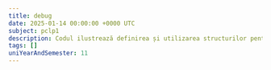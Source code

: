 ```yaml
---
title: debug
date: 2025-01-14 00:00:00 +0000 UTC
subject: pclp1
description: Codul ilustrează definirea și utilizarea structurilor pentru gestionarea datelor jucătorilor, un meniu interactiv, și funcții de bază pentru introducerea, listarea și căutarea informațiilor într-un tablou de structuri.
tags: []
uniYearAndSemester: 11
---
```


